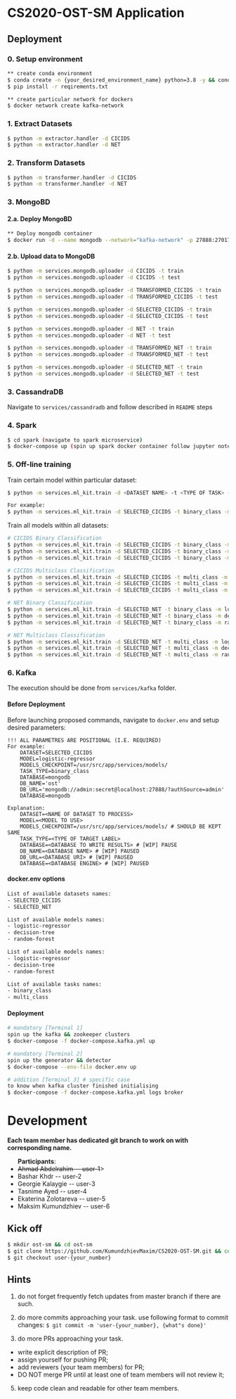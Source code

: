 # CS2020-OST-SM Application 

## Deployment
###  0. Setup environment
```bash
** create conda environment
$ conda create -n {your_desired_environment_name} python=3.8 -y && conda activate {your_desired_environment_name}
$ pip install -r reqirements.txt

** create particular network for dockers
$ docker network create kafka-network 
```

###  1. Extract Datasets
```bash
$ python -m extractor.handler -d CICIDS 
$ python -m extractor.handler -d NET 
```

###  2. Transform Datasets
```bash
$ python -m transformer.handler -d CICIDS 
$ python -m transformer.handler -d NET 
```

### 3. MongoBD
#### 2.a. Deploy MongoBD
```bash
** Deploy mongodb container   
$ docker run -d --name mongodb --network="kafka-network" -p 27888:27017 -e MONGO_INITDB_ROOT_USERNAME=admin -e MONGO_INITDB_ROOT_PASSWORD=secret mongo
```
#### 2.b. Upload data to MongoDB
```bash
$ python -m services.mongodb.uploader -d CICIDS -t train
$ python -m services.mongodb.uploader -d CICIDS -t test

$ python -m services.mongodb.uploader -d TRANSFORMED_CICIDS -t train
$ python -m services.mongodb.uploader -d TRANSFORMED_CICIDS -t test

$ python -m services.mongodb.uploader -d SELECTED_CICIDS -t train
$ python -m services.mongodb.uploader -d SELECTED_CICIDS -t test

$ python -m services.mongodb.uploader -d NET -t train
$ python -m services.mongodb.uploader -d NET -t test

$ python -m services.mongodb.uploader -d TRANSFORMED_NET -t train
$ python -m services.mongodb.uploader -d TRANSFORMED_NET -t test

$ python -m services.mongodb.uploader -d SELECTED_NET -t train
$ python -m services.mongodb.uploader -d SELECTED_NET -t test
```

### 3. CassandraDB 
Navigate to `services/cassandradb` and follow described in `README` steps

### 4. Spark
```bash
$ cd spark (navigate to spark microservice) 
$ docker-compose up (spin up spark docker container follow jupyter notebook instructions)
```

### 5. Off-line training
Train certain model within particular dataset:
```bash
$ python -m services.ml_kit.train -d <DATASET NAME> -t <TYPE OF TASK> -m <MODEL NAME>

For example:
$ python -m services.ml_kit.train -d SELECTED_CICIDS -t binary_class -m logistic-regressor 
```

Train all models within all datasets: 
```bash
# CICIDS Binary Classification
$ python -m services.ml_kit.train -d SELECTED_CICIDS -t binary_class -m logistic-regressor
$ python -m services.ml_kit.train -d SELECTED_CICIDS -t binary_class -m decision-tree
$ python -m services.ml_kit.train -d SELECTED_CICIDS -t binary_class -m random-forest

# CICIDS Multiclass Classification
$ python -m services.ml_kit.train -d SELECTED_CICIDS -t multi_class -m logistic-regressor
$ python -m services.ml_kit.train -d SELECTED_CICIDS -t multi_class -m decision-tree 
$ python -m services.ml_kit.train -d SELECTED_CICIDS -t multi_class -m random-forest

# NET Binary Classification
$ python -m services.ml_kit.train -d SELECTED_NET -t binary_class -m logistic-regressor
$ python -m services.ml_kit.train -d SELECTED_NET -t binary_class -m decision-tree
$ python -m services.ml_kit.train -d SELECTED_NET -t binary_class -m random-forest

# NET Multiclass Classification
$ python -m services.ml_kit.train -d SELECTED_NET -t multi_class -m logistic-regressor
$ python -m services.ml_kit.train -d SELECTED_NET -t multi_class -m decision-tree 
$ python -m services.ml_kit.train -d SELECTED_NET -t multi_class -m random-forest
``` 

### 6. Kafka
The execution should be done from `services/kafka` folder. 

#### Before Deployment
Before launching proposed commands, navigate to `docker.env` and setup desired parameters:
```
!!! ALL PARAMETRES ARE POSITIONAL (I.E. REQUIRED)
For example:
    DATASET=SELECTED_CICIDS
    MODEL=logistic-regressor
    MODELS_CHECKPOINT=/usr/src/app/services/models/ 
    TASK_TYPE=binary_class
    DATABASE=mongodb
    DB_NAME='ost'
    DB_URL='mongodb://admin:secret@localhost:27888/?authSource=admin'
    DATABASE=mongodb

Explanation:
    DATASET=<NAME OF DATASET TO PROCESS> 
    MODEL=<MODEL TO USE> 
    MODELS_CHECKPOINT=/usr/src/app/services/models/ # SHOULD BE KEPT SAME
    TASK_TYPE=<TYPE OF TARGET LABEL>
    DATABASE=<DATABASE TO WRITE RESULTS> # [WIP] PAUSE
    DB_NAME=<DATABASE NAME> # [WIP] PAUSED
    DB_URL=<DATABASE URI> # [WIP] PAUSED
    DATABASE=<DATABASE ENGINE> # [WIP] PAUSED
``` 
#### docker.env options
```bash
List of available datasets names:
- SELECTED_CICIDS
- SELECTED_NET
```

```bash
List of available models names:
- logistic-regressor
- decision-tree
- random-forest
```

```bash
List of available models names:
- logistic-regressor
- decision-tree
- random-forest
```

```bash
List of available tasks names:
- binary_class
- multi_class
```
 
#### Deployment
```bash
# mandatory [Terminal 1]
spin up the kafka && zookeeper clusters 
$ docker-compose -f docker-compose.kafka.yml up

# mandatory [Terminal 2]
spin up the generator && detector   
$ docker-compose --env-file docker.env up

# addition [Terminal 3] # specific case
to know when kafka cluster finished initialising 
$ docker-compose -f docker-compose.kafka.yml logs broker 
```


# Development
**Each team member has dedicated git branch to work on with corresponding name.**
<ul><b>Participants</b>:
<li><s>Ahmad Abdelrahim -- user-1</s>></li>
<li>Bashar Khdr -- user-2</li>
<li>Georgie Kalaygie -- user-3</li>
<li>Tasnime Ayed -- user-4</li>
<li>Ekaterina Zolotareva -- user-5</li>
<li>Maksim Kumundzhiev -- user-6</li>
</ul>


## Kick off
```bash
$ mkdir ost-sm && cd ost-sm
$ git clone https://github.com/KumundzhievMaxim/CS2020-OST-SM.git && cd CS2020-OST-SM
$ git checkout user-{your_number}
```

## Hints 
1. do not forget frequently fetch updates from master branch if there are such.   
2. do more commits approaching your task. 
  use following format to commit changes:
  `$ git commit -m 'user-{your_number}, {what"s done}'`

4. do more PRs approaching your task.
  - write explicit description of PR;
  - assign yourself for pushing PR;
  - add reviewers (your team members) for PR;
  - DO NOT merge PR until at least one of team members will not review it;  

5. keep code clean and readable for other team members.